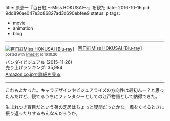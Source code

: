 title: 原恵一『百日紅 〜Miss HOKUSAI〜』を観た
date: 2016-10-16
pid: 9dd896ae047e3c86827ad3d690ebfee9
status: p
tags:
- movie
- animation
- blog
---

<div class="amazlet-box" style="margin-bottom:0px;"><div class="amazlet-image" style="float:left;margin:0px 12px 1px 0px;"><a href="http://www.amazon.co.jp/exec/obidos/ASIN/B01326V0BG/dotimpact-22/ref=nosim/" name="amazletlink" target="_blank"><img src="http://ecx.images-amazon.com/images/I/51G6seL%2BUVL._SL160_.jpg" alt="百日紅Miss HOKUSAI [Blu-ray]" style="border: none;" /></a></div><div class="amazlet-info" style="line-height:120%; margin-bottom: 10px"><div class="amazlet-name" style="margin-bottom:10px;line-height:120%"><a href="http://www.amazon.co.jp/exec/obidos/ASIN/B01326V0BG/dotimpact-22/ref=nosim/" name="amazletlink" target="_blank">百日紅Miss HOKUSAI [Blu-ray]</a><div class="amazlet-powered-date" style="font-size:80%;margin-top:5px;line-height:120%">posted with <a href="http://www.amazlet.com/" title="amazlet" target="_blank">amazlet</a> at 16.10.20</div></div><div class="amazlet-detail">バンダイビジュアル (2015-11-26)<br />売り上げランキング: 35,984<br /></div><div class="amazlet-sub-info" style="float: left;"><div class="amazlet-link" style="margin-top: 5px"><a href="http://www.amazon.co.jp/exec/obidos/ASIN/B01326V0BG/dotimpact-22/ref=nosim/" name="amazletlink" target="_blank">Amazon.co.jpで詳細を見る</a></div></div></div><div class="amazlet-footer" style="clear: left"></div></div>

---- 

これもよかった。キャラデザインやビジュアライズの方向性は最初んー？と思ったんだけど、観てるうちにファンタジーとしての江戸物語として納得できた。

生まれつき盲目だという弟の芝居はちょっと疑問だったかな。橋をくぐるときに振り返ったりするもんなんだろうか。
